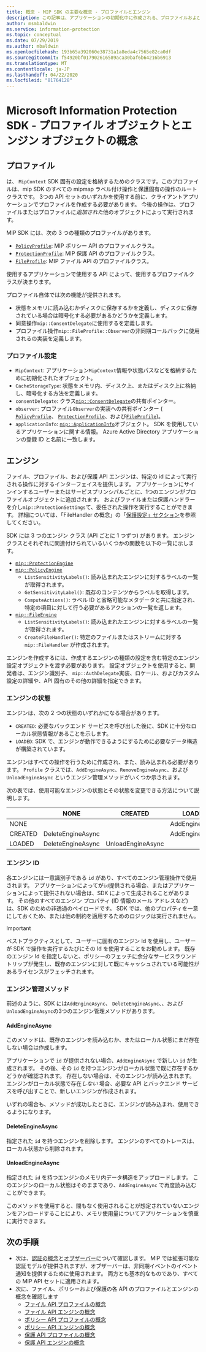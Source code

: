 ```yaml
---
title: 概念 - MIP SDK の主要な概念 - プロファイルとエンジン
description: この記事は、アプリケーションの初期化中に作成される、プロファイルおよびエンジンという主要な SDK の概念を理解するのに役立ちます。
author: msmbaldwin
ms.service: information-protection
ms.topic: conceptual
ms.date: 07/29/2019
ms.author: mbaldwin
ms.openlocfilehash: 193b65a392060e38731a1a8eda4c7565e82ca0df
ms.sourcegitcommit: f54920bf017902616589aca30baf6b64216b6913
ms.translationtype: MT
ms.contentlocale: ja-JP
ms.lasthandoff: 04/22/2020
ms.locfileid: "81764128"
---
```

# <a name="microsoft-information-protection-sdk---profile-and-engine-object-concepts"></a>Microsoft Information Protection SDK - プロファイル オブジェクトとエンジン オブジェクトの概念

## <a name="profiles"></a>プロファイル

は、 `MipContext` SDK 固有の設定を格納するためのクラスです。このプロファイルは、mip SDK のすべての mipmap ラベル付け操作と保護固有の操作のルートクラスです。 3つの API セットのいずれかを使用する前に、クライアントアプリケーションでプロファイルを作成する必要があります。 今後の操作は、プロファイルまたはプロファイルに*追加された*他のオブジェクトによって実行されます。

MIP SDK には、次の 3 つの種類のプロファイルがあります。

- [`PolicyProfile`](reference/class_mip_policyprofile.md): MIP ポリシー API のプロファイルクラス。
- [`ProtectionProfile`](reference/class_mip_protectionprofile.md): MIP 保護 API のプロファイルクラス。
- [`FileProfile`](reference/class_mip_fileprofile.md): MIP ファイル API のプロファイルクラス。

使用するアプリケーションで使用する API によって、使用するプロファイルクラスが決まります。

プロファイル自体では次の機能が提供されます。

- 状態をメモリに読み込むかディスクに保存するかを定義し、ディスクに保存されている場合は暗号化する必要があるかどうかを定義します。
- 同意操作`mip::ConsentDelegate`に使用するを定義します。
- プロファイル操作`mip::FileProfile::Observer`の非同期コールバックに使用されるの実装を定義します。

### <a name="profile-settings"></a>プロファイル設定

- `MipContext`: アプリケーション`MipContext`情報や状態パスなどを格納するために初期化されたオブジェクト。
- `CacheStorageType`: 状態をメモリ内、ディスク上、またはディスク上に格納し、暗号化する方法を定義します。
- `consentDelegate`: クラス[`mip::ConsentDelegate`](reference/class_mip_consentdelegate.md)の共有ポインター。
- `observer`: プロファイル`Observer`の実装への共有ポインター ( [`PolicyProfile`](reference/class_mip_policyprofile_observer.md)、 [`ProtectionProfile`](reference/class_mip_protectionprofile_observer.md)、および[`FileProfile`](reference/class_mip_fileprofile_observer.md))。
- `applicationInfo`: [`mip::ApplicationInfo`](reference/mip-enums-and-structs.md#structures)オブジェクト。 SDK を使用しているアプリケーションに関する情報。 Azure Active Directory アプリケーションの登録 ID と名前に一致します。

## <a name="engines"></a>エンジン

ファイル、プロファイル、および保護 API エンジンは、特定の id によって実行される操作に対するインターフェイスを提供します。 アプリケーションにサインインするユーザーまたはサービスプリンシパルごとに、1つのエンジンがプロファイルオブジェクトに追加されます。 およびファイルまたは保護ハンドラーを介し`mip::ProtectionSettings`て、委任された操作を実行することができます。 詳細については、「FileHandler の概念」の「[保護設定」セクション](concept-handler-file-cpp.md)を参照してください。

SDK には 3 つのエンジン クラス (API ごとに 1 つずつ) があります。 エンジン クラスとそれぞれに関連付けられているいくつかの関数を以下の一覧に示します。

- [`mip::ProtectionEngine`](reference/class_mip_protectionengine.md)
- [`mip::PolicyEngine`](reference/class_mip_policyengine.md)
  - `ListSensitivityLabels()`: 読み込まれたエンジンに対するラベルの一覧が取得されます。
  - `GetSensitivityLabel()`: 既存のコンテンツからラベルを取得します。
  - `ComputeActions()`: ラベル ID と省略可能なメタデータと共に指定され、特定の項目に対して行う必要があるアクションの一覧を返します。
- [`mip::FileEngine`](reference/class_mip_fileengine.md)
  - `ListSensitivityLabels()`: 読み込まれたエンジンに対するラベルの一覧が取得されます。
  - `CreateFileHandler()`: 特定のファイルまたはストリームに対する `mip::FileHandler` が作成されます。

エンジンを作成するには、作成するエンジンの種類の設定を含む特定のエンジン設定オブジェクトを渡す必要があります。 設定オブジェクトを使用すると、開発者は、エンジン識別子、 `mip::AuthDelegate`実装、ロケール、およびカスタム設定の詳細や、API 固有のその他の詳細を指定できます。

### <a name="engine-states"></a>エンジンの状態

エンジンは、次の 2 つの状態のいずれかになる場合があります。

- `CREATED`: 必要なバックエンド サービスを呼び出した後に、SDK に十分なローカル状態情報があることを示します。
- `LOADED`: SDK で、エンジンが動作できるようにするために必要なデータ構造が構築されています。

エンジンはすべての操作を行うために作成され、また、読み込まれる必要があります。 `Profile` クラスでは、`AddEngineAsync`、`RemoveEngineAsync`、および `UnloadEngineAsync` というエンジン管理メソッドがいくつか示されます。

次の表では、使用可能なエンジンの状態とその状態を変更できる方法について説明します。

|         | NONE              | CREATED           | LOADED         |
|---------|-------------------|-------------------|----------------|
| NONE    |                   |                   | AddEngineAsync |
| CREATED | DeleteEngineAsync |                   | AddEngineAsync |
| LOADED  | DeleteEngineAsync | UnloadEngineAsync |                |

### <a name="engine-id"></a>エンジン ID

各エンジンには一意識別子である `id` があり、すべてのエンジン管理操作で使用されます。 アプリケーションによってが`id`提供される場合、またはアプリケーションによって提供されない場合は、SDK によって生成されることがあります。 その他のすべてのエンジン プロパティ (ID 情報のメール アドレスなど) は、SDK のための非透過のペイロードです。 SDK では、他のプロパティを一意にしておくため、または他の制約を適用するためのロジックは実行されません。

> [!IMPORTANT]
> ベストプラクティスとして、ユーザーに固有のエンジン Id を使用し、ユーザーが SDK で操作を実行するたびにその Id を使用することをお勧めします。 既存のエンジン Id を指定しないと、ポリシーのフェッチに余分なサービスラウンドトリップが発生し、既存のエンジンに対して既にキャッシュされている可能性があるライセンスがフェッチされます。

### <a name="engine-management-methods"></a>エンジン管理メソッド

前述のように、SDK には`AddEngineAsync`、 `DeleteEngineAsync`、、および`UnloadEngineAsync`の3つのエンジン管理メソッドがあります。

#### <a name="addengineasync"></a>AddEngineAsync

このメソッドは、既存のエンジンを読み込むか、またはローカル状態にまだ存在しない場合は作成します。

アプリケーションで `id` が提供されない場合、`AddEngineAsync` で新しい `id` が生成されます。 その後、その `id` を持つエンジンがローカル状態で既に存在するかどうかが確認されます。 存在しない場合は、そのエンジンが読み込まれます。 エンジンがローカル状態で存在*しない* 場合、必要な API とバックエンド サービスを呼び出すことで、新しいエンジンが作成されます。

いずれの場合も、メソッドが成功したときに、エンジンが読み込まれ、使用できるようになります。

#### <a name="deleteengineasync"></a>DeleteEngineAsync

指定された `id` を持つエンジンを削除します。 エンジンのすべてのトレースは、ローカル状態から削除されます。

#### <a name="unloadengineasync"></a>UnloadEngineAsync

指定された `id` を持つエンジンのメモリ内データ構造をアップロードします。 このエンジンのローカル状態はそのままであり、`AddEngineAsync` で再度読み込むことができます。

このメソッドを使用すると、間もなく使用されることが想定されていないエンジンをアンロードすることにより、メモリ使用量についてアプリケーションを慎重に実行できます。

## <a name="next-steps"></a>次の手順

- 次は、[認証の概念](concept-authentication-cpp.md)と[オブザーバー](concept-async-observers.md)について確認します。 MIP では拡張可能な認証モデルが提供されますが、オブザーバーは、非同期イベントのイベント通知を提供するために使用されます。 両方とも基本的なものであり、すべての MIP API セットに適用されます。
- 次に、ファイル、ポリシーおよび保護の各 API のプロファイルとエンジンの概念を確認します
  - [ファイル API プロファイルの概念](concept-profile-engine-file-profile-cpp.md)
  - [ファイル API エンジンの概念](concept-profile-engine-file-engine-cpp.md)
  - [ポリシー API プロファイルの概念](concept-profile-engine-file-profile-cpp.md)
  - [ポリシー API エンジンの概念](concept-profile-engine-file-engine-cpp.md)
  - [保護 API プロファイルの概念](concept-profile-engine-file-profile-cpp.md)
  - [保護 API エンジンの概念](concept-profile-engine-file-engine-cpp.md)  
